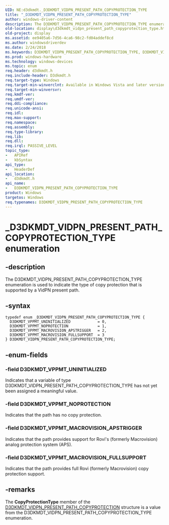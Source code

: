 ```yaml
---
UID: NE:d3dkmdt._D3DKMDT_VIDPN_PRESENT_PATH_COPYPROTECTION_TYPE
title: "_D3DKMDT_VIDPN_PRESENT_PATH_COPYPROTECTION_TYPE"
author: windows-driver-content
description: The D3DKMDT_VIDPN_PRESENT_PATH_COPYPROTECTION_TYPE enumeration is used to indicate the type of copy protection that is supported by a VidPN present path.
old-location: display\d3dkmdt_vidpn_present_path_copyprotection_type.htm
old-project: display
ms.assetid: ee9405a6-7d56-4ca6-98c2-fd04addef8cd
ms.author: windowsdriverdev
ms.date: 2/24/2018
ms.keywords: D3DKMDT_VIDPN_PRESENT_PATH_COPYPROTECTION_TYPE, D3DKMDT_VIDPN_PRESENT_PATH_COPYPROTECTION_TYPE enumeration [Display Devices], D3DKMDT_VPPMT_MACROVISION_APSTRIGGER, D3DKMDT_VPPMT_MACROVISION_FULLSUPPORT, D3DKMDT_VPPMT_NOPROTECTION, D3DKMDT_VPPMT_UNINITIALIZED, DmEnums_48fdc75d-b1cb-4bc2-80b1-0aa79b16f480.xml, _D3DKMDT_VIDPN_PRESENT_PATH_COPYPROTECTION_TYPE, d3dkmdt/D3DKMDT_VIDPN_PRESENT_PATH_COPYPROTECTION_TYPE, d3dkmdt/D3DKMDT_VPPMT_MACROVISION_APSTRIGGER, d3dkmdt/D3DKMDT_VPPMT_MACROVISION_FULLSUPPORT, d3dkmdt/D3DKMDT_VPPMT_NOPROTECTION, d3dkmdt/D3DKMDT_VPPMT_UNINITIALIZED, display.d3dkmdt_vidpn_present_path_copyprotection_type
ms.prod: windows-hardware
ms.technology: windows-devices
ms.topic: enum
req.header: d3dkmdt.h
req.include-header: D3dkmdt.h
req.target-type: Windows
req.target-min-winverclnt: Available in Windows Vista and later versions of the Windows operating systems.
req.target-min-winversvr: 
req.kmdf-ver: 
req.umdf-ver: 
req.ddi-compliance: 
req.unicode-ansi: 
req.idl: 
req.max-support: 
req.namespace: 
req.assembly: 
req.type-library: 
req.lib: 
req.dll: 
req.irql: PASSIVE_LEVEL
topic_type:
-	APIRef
-	kbSyntax
api_type:
-	HeaderDef
api_location:
-	d3dkmdt.h
api_name:
-	D3DKMDT_VIDPN_PRESENT_PATH_COPYPROTECTION_TYPE
product: Windows
targetos: Windows
req.typenames: D3DKMDT_VIDPN_PRESENT_PATH_COPYPROTECTION_TYPE
---
```


# _D3DKMDT_VIDPN_PRESENT_PATH_COPYPROTECTION_TYPE enumeration


## -description


The D3DKMDT_VIDPN_PRESENT_PATH_COPYPROTECTION_TYPE enumeration is used to indicate the type of copy protection that is supported by a VidPN present path.


## -syntax


````
typedef enum _D3DKMDT_VIDPN_PRESENT_PATH_COPYPROTECTION_TYPE { 
  D3DKMDT_VPPMT_UNINITIALIZED            = 0,
  D3DKMDT_VPPMT_NOPROTECTION             = 1,
  D3DKMDT_VPPMT_MACROVISION_APSTRIGGER   = 2,
  D3DKMDT_VPPMT_MACROVISION_FULLSUPPORT  = 3
} D3DKMDT_VIDPN_PRESENT_PATH_COPYPROTECTION_TYPE;
````


## -enum-fields




### -field D3DKMDT_VPPMT_UNINITIALIZED

Indicates that a variable of type D3DKMDT_VIDPN_PRESENT_PATH_COPYPROTECTION_TYPE has not yet been assigned a meaningful value.


### -field D3DKMDT_VPPMT_NOPROTECTION

Indicates that the path has no copy protection.


### -field D3DKMDT_VPPMT_MACROVISION_APSTRIGGER

Indicates that the path provides support for Rovi's (formerly Macrovision) analog protection system (APS).


### -field D3DKMDT_VPPMT_MACROVISION_FULLSUPPORT

Indicates that the path provides full Rovi (formerly Macrovision) copy protection support.


## -remarks



The <b>CopyProtectionType</b> member of the <a href="..\d3dkmdt\ns-d3dkmdt-_d3dkmdt_vidpn_present_path_copyprotection.md">D3DKMDT_VIDPN_PRESENT_PATH_COPYPROTECTION</a> structure is a value from the D3DKMDT_VIDPN_PRESENT_PATH_COPYPROTECTION_TYPE enumeration.




